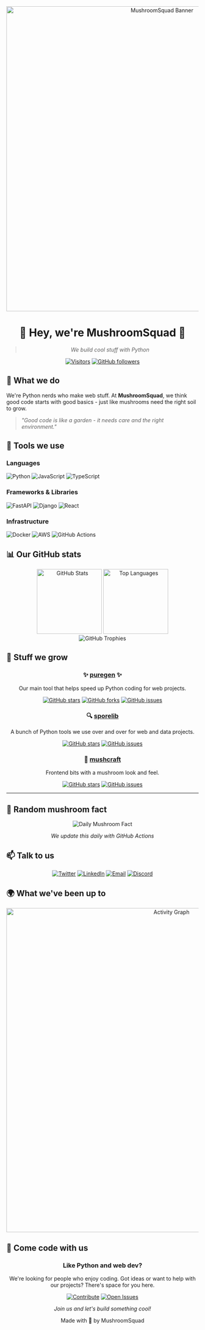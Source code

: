 <div align="center">
  <img src="mushroom-banner.png" alt="MushroomSquad Banner" width="800"/>
  
  # 🍄 Hey, we're MushroomSquad 🍄
  
  > *We build cool stuff with Python*
  
  [![Visitors](https://visitor-badge.laobi.icu/badge?page_id=mushroomsquad.mushroomsquad)](https://github.com/MushroomSquad)
  [![GitHub followers](https://img.shields.io/github/followers/MushroomSquad?label=Follow&style=social)](https://github.com/MushroomSquad)
</div>

## 🌟 What we do

We're Python nerds who make web stuff. At **MushroomSquad**, we think good code starts with good basics - just like mushrooms need the right soil to grow.

> *"Good code is like a garden - it needs care and the right environment."*

## 🔧 Tools we use

### Languages
![Python](https://img.shields.io/badge/Python-3776AB?style=for-the-badge&logo=python&logoColor=white)
![JavaScript](https://img.shields.io/badge/JavaScript-F7DF1E?style=for-the-badge&logo=javascript&logoColor=black)
![TypeScript](https://img.shields.io/badge/TypeScript-3178C6?style=for-the-badge&logo=typescript&logoColor=white)

### Frameworks & Libraries
![FastAPI](https://img.shields.io/badge/FastAPI-009688?style=for-the-badge&logo=fastapi&logoColor=white)
![Django](https://img.shields.io/badge/Django-092E20?style=for-the-badge&logo=django&logoColor=white)
![React](https://img.shields.io/badge/React-61DAFB?style=for-the-badge&logo=react&logoColor=black)

### Infrastructure
![Docker](https://img.shields.io/badge/Docker-2496ED?style=for-the-badge&logo=docker&logoColor=white)
![AWS](https://img.shields.io/badge/AWS-232F3E?style=for-the-badge&logo=amazon-aws&logoColor=white)
![GitHub Actions](https://img.shields.io/badge/GitHub_Actions-2088FF?style=for-the-badge&logo=github-actions&logoColor=white)

## 📊 Our GitHub stats

<div align="center">
  <img src="https://github-readme-stats.vercel.app/api?username=MushroomSquad&show_icons=true&theme=dark&count_private=true&include_all_commits=true" alt="GitHub Stats" height="170"/>
  <img src="https://github-readme-stats.vercel.app/api/top-langs/?username=MushroomSquad&layout=compact&theme=dark" alt="Top Languages" height="170"/>
</div>

<div align="center">
  <img src="https://github-profile-trophy.vercel.app/?username=MushroomSquad&theme=darkhub&row=1&column=6" alt="GitHub Trophies" />
</div>

## 🌱 Stuff we grow

<div align="center">
  
### ✨ [puregen](https://github.com/MushroomSquad/puregen) ✨
  
Our main tool that helps speed up Python coding for web projects.
  
[![GitHub stars](https://img.shields.io/github/stars/MushroomSquad/puregen?style=social)](https://github.com/MushroomSquad/puregen/stargazers)
[![GitHub forks](https://img.shields.io/github/forks/MushroomSquad/puregen?style=social)](https://github.com/MushroomSquad/puregen/network/members)
[![GitHub issues](https://img.shields.io/github/issues/MushroomSquad/puregen)](https://github.com/MushroomSquad/puregen/issues)

### 🔍 [sporelib](https://github.com/MushroomSquad/sporelib)

A bunch of Python tools we use over and over for web and data projects.

[![GitHub stars](https://img.shields.io/github/stars/MushroomSquad/sporelib?style=social)](https://github.com/MushroomSquad/sporelib/stargazers)
[![GitHub issues](https://img.shields.io/github/issues/MushroomSquad/sporelib)](https://github.com/MushroomSquad/sporelib/issues)

### 🚀 [mushcraft](https://github.com/MushroomSquad/mushcraft)

Frontend bits with a mushroom look and feel.

[![GitHub stars](https://img.shields.io/github/stars/MushroomSquad/mushcraft?style=social)](https://github.com/MushroomSquad/mushcraft/stargazers)
[![GitHub issues](https://img.shields.io/github/issues/MushroomSquad/mushcraft)](https://github.com/MushroomSquad/mushcraft/issues)
</div>

---

## 🍄 Random mushroom fact

<div align="center">
  
  <img src="https://raw.githubusercontent.com/MushroomSquad/MushroomSquad/main/assets/mushroom-fact.svg" alt="Daily Mushroom Fact">
  
  *We update this daily with GitHub Actions*
</div>

## 📫 Talk to us

<div align="center">
  
[![Twitter](https://img.shields.io/badge/Twitter-1DA1F2?style=for-the-badge&logo=twitter&logoColor=white)](https://twitter.com/MushroomSquadHQ)
[![LinkedIn](https://img.shields.io/badge/LinkedIn-0077B5?style=for-the-badge&logo=linkedin&logoColor=white)](https://linkedin.com/company/mushroomsquad)
[![Email](https://img.shields.io/badge/Email-D14836?style=for-the-badge&logo=gmail&logoColor=white)](mailto:hello@mushroomsquad.com)
[![Discord](https://img.shields.io/badge/Discord-5865F2?style=for-the-badge&logo=discord&logoColor=white)](https://discord.gg/mushroomsquad)
  
</div>

## 🌍 What we've been up to

<div align="center">
  <img src="https://github-readme-activity-graph.vercel.app/graph?username=MushroomSquad&theme=github-dark" alt="Activity Graph" width="850"/>
</div>

## 🤝 Come code with us

<div align="center">
  
  ### Like Python and web dev?
  
  We're looking for people who enjoy coding. Got ideas or want to help with our projects? There's space for you here.
  
  [![Contribute](https://img.shields.io/badge/Contribute-5C2D91?style=for-the-badge)](https://github.com/MushroomSquad/puregen/blob/main/CONTRIBUTING.md)
  [![Open Issues](https://img.shields.io/badge/Open_Issues-238636?style=for-the-badge)](https://github.com/orgs/MushroomSquad/projects)
  
  *Join us and let's build something cool!*
</div>

<div align="center">
  
  Made with 🍄 by MushroomSquad
  
</div>